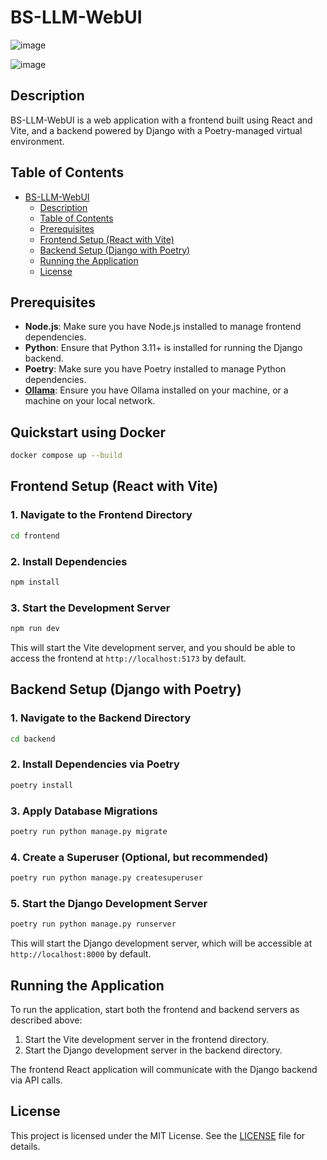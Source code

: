 # BS-LLM-WebUI

![image](https://github.com/user-attachments/assets/08bce57d-75d9-4a41-81dc-babaa85c386f)

![image](https://github.com/user-attachments/assets/2ce45a75-7838-4aad-934e-541132ce2c61)

## Description

BS-LLM-WebUI is a web application with a frontend built using React and Vite, and a backend powered by Django with a Poetry-managed virtual environment.

## Table of Contents

- [BS-LLM-WebUI](#bs-llm-webui)
  - [Description](#description)
  - [Table of Contents](#table-of-contents)
  - [Prerequisites](#prerequisites)
  - [Frontend Setup (React with Vite)](#frontend-setup-react-with-vite)
  - [Backend Setup (Django with Poetry)](#backend-setup-django-with-poetry)
  - [Running the Application](#running-the-application)
  - [License](#license)

## Prerequisites

- **Node.js**: Make sure you have Node.js installed to manage frontend dependencies.
- **Python**: Ensure that Python 3.11+ is installed for running the Django backend.
- **Poetry**: Make sure you have Poetry installed to manage Python dependencies.
- **[Ollama](https://ollama.com/)**: Ensure you have Ollama installed on your machine, or a machine on your local network.

## Quickstart using Docker

```sh
docker compose up --build
```

## Frontend Setup (React with Vite)

### 1. Navigate to the Frontend Directory

```sh
cd frontend
```

### 2. Install Dependencies

```sh
npm install
```

### 3. Start the Development Server

```sh
npm run dev
```

This will start the Vite development server, and you should be able to access the frontend at `http://localhost:5173` by default.

## Backend Setup (Django with Poetry)

### 1. Navigate to the Backend Directory

```sh
cd backend
```

### 2. Install Dependencies via Poetry

```sh
poetry install
```

### 3. Apply Database Migrations

```sh
poetry run python manage.py migrate
```

### 4. Create a Superuser (Optional, but recommended)

```sh
poetry run python manage.py createsuperuser
```

### 5. Start the Django Development Server

```sh
poetry run python manage.py runserver
```

This will start the Django development server, which will be accessible at `http://localhost:8000` by default.

## Running the Application

To run the application, start both the frontend and backend servers as described above:

1. Start the Vite development server in the frontend directory.
2. Start the Django development server in the backend directory.

The frontend React application will communicate with the Django backend via API calls.

## License

This project is licensed under the MIT License. See the [LICENSE](LICENSE) file for details.
